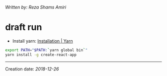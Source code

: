 _Written by: Reza Shams Amiri_
# draft run

- Install yarn: [Installation | Yarn][IY]

``` sh
export PATH="$PATH:`yarn global bin`"
yarn install -g create-react-app

```

* * *
Creation date: _2018-12-26_

[IY]: https://yarnpkg.com/en/docs/install#debian-stable